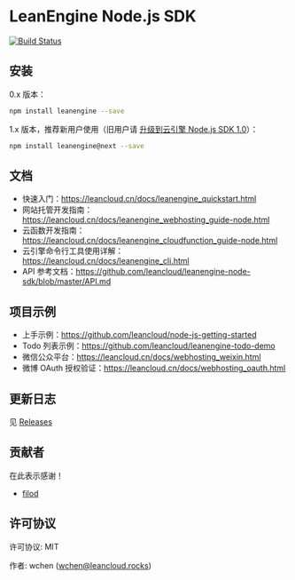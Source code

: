 # LeanEngine Node.js SDK

[![Build Status](https://travis-ci.org/leancloud/leanengine-node-sdk.svg?branch=master)](https://travis-ci.org/leancloud/leanengine-node-sdk)

## 安装

0.x 版本：

```bash
npm install leanengine --save
```

1.x 版本，推荐新用户使用（旧用户请 [升级到云引擎 Node.js SDK 1.0](https://leancloud.cn/docs/leanengine-node-sdk-upgrade-1.html)）：

```bash
npm install leanengine@next --save
```

## 文档

* 快速入门：<https://leancloud.cn/docs/leanengine_quickstart.html>
* 网站托管开发指南：<https://leancloud.cn/docs/leanengine_webhosting_guide-node.html>
* 云函数开发指南：<https://leancloud.cn/docs/leanengine_cloudfunction_guide-node.html>
* 云引擎命令行工具使用详解：<https://leancloud.cn/docs/leanengine_cli.html>
* API 参考文档：<https://github.com/leancloud/leanengine-node-sdk/blob/master/API.md>

## 项目示例

* 上手示例：<https://github.com/leancloud/node-js-getting-started>
* Todo 列表示例：<https://github.com/leancloud/leanengine-todo-demo>
* 微信公众平台：<https://leancloud.cn/docs/webhosting_weixin.html>
* 微博 OAuth 授权验证：<https://leancloud.cn/docs/webhosting_oauth.html>

## 更新日志

见 [Releases](https://github.com/leancloud/leanengine-node-sdk/releases)

## 贡献者

在此表示感谢！

* [filod](https://github.com/filod)

## 许可协议

许可协议: MIT

作者: wchen (wchen@leancloud.rocks)
